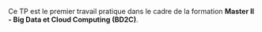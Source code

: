 Ce TP est le premier travail pratique dans le cadre de la formation **Master II - Big Data et Cloud Computing (BD2C)**.